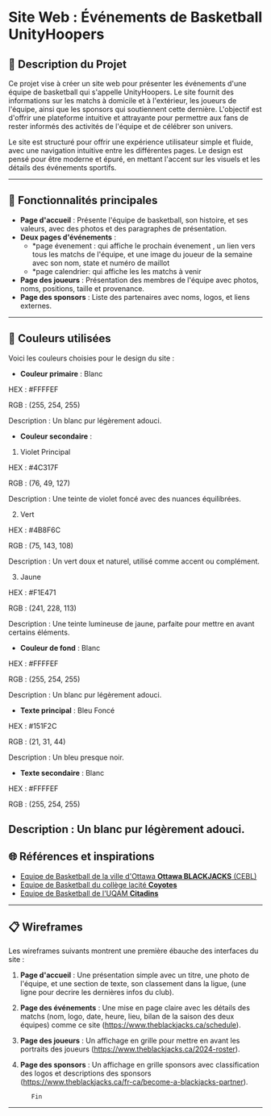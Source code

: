 # Site Web : Événements de Basketball UnityHoopers

## 📖 Description du Projet
Ce projet vise à créer un site web pour présenter les événements d'une équipe de basketball qui s'appelle UnityHoopers. Le site fournit des informations sur les matchs à domicile et à l'extérieur, les joueurs de l'équipe, ainsi que les sponsors qui soutiennent cette dernière. L'objectif est d'offrir une plateforme intuitive et attrayante pour permettre aux fans de rester informés des activités de l'équipe et de célébrer son univers.

Le site est structuré pour offrir une expérience utilisateur simple et fluide, avec une navigation intuitive entre les différentes pages. Le design est pensé pour être moderne et épuré, en mettant l'accent sur les visuels et les détails des événements sportifs.

---

## 🌟 Fonctionnalités principales
- **Page d'accueil** : Présente l'équipe de basketball, son histoire, et ses valeurs, avec des photos et des paragraphes de présentation.
- **Deux pages d'événements** :
  - *page évenement : qui affiche le prochain évenement , un lien vers tous les matchs de l'équipe, et une image du joueur de la semaine avec son nom, state et numéro de maillot
  - *page calendrier: qui affiche les les matchs à venir
- **Page des joueurs** : Présentation des membres de l'équipe avec photos, noms, positions, taille et provenance.
- **Page des sponsors** : Liste des partenaires avec noms, logos, et liens externes.

---

## 🎨 Couleurs utilisées
Voici les couleurs choisies pour le design du site :
- **Couleur primaire** : 
Blanc

HEX : #FFFFEF

RGB : (255, 254, 255)

Description : Un blanc pur légèrement adouci.

- **Couleur secondaire** : 

1. Violet Principal

HEX : #4C317F

RGB : (76, 49, 127)

Description : Une teinte de violet foncé avec des nuances équilibrées.

2. Vert

HEX : #4B8F6C

RGB : (75, 143, 108)

Description : Un vert doux et naturel, utilisé comme accent ou complément.

3. Jaune

HEX : #F1E471

RGB : (241, 228, 113)

Description : Une teinte lumineuse de jaune, parfaite pour mettre en avant certains éléments.


- **Couleur de fond** : 
Blanc

HEX : #FFFFEF

RGB : (255, 254, 255)

Description : Un blanc pur légèrement adouci.

- **Texte principal** : 
Bleu Foncé

HEX : #151F2C

RGB : (21, 31, 44)

Description : Un bleu presque noir.

- **Texte secondaire** : 
Blanc

HEX : #FFFFEF

RGB : (255, 254, 255)

Description : Un blanc pur légèrement adouci.
---


## 🌐 Références et inspirations
- [Equipe de Basketball de la ville d'Ottawa **Ottawa BLACKJACKS** (CEBL)](https://www.theblackjacks.ca/become-a-blackjacks-partner)
- [Equipe de Basketball du  collège lacité **Coyotes**](https://www.mescoyotes.ca/landing/index)
- [Equipe de Basketball de l'UQAM **Citadins**](https://citadins.uqam.ca/)


---

## 📋 Wireframes
Les wireframes suivants montrent une première ébauche des interfaces du site :
1. **Page d'accueil** : Une présentation simple avec un titre, une photo de l'équipe, et une section de texte,  son classement dans la ligue, (une ligne pour decrire les dernières infos du club).  
2. **Page des événements** : Une mise en page claire avec les détails des matchs (nom, logo, date, heure, lieu, bilan de la saison des deux équipes) comme ce site (https://www.theblackjacks.ca/schedule).  
3. **Page des joueurs** : Un affichage en grille pour mettre en avant les portraits des joueurs (https://www.theblackjacks.ca/2024-roster).  
4. **Page des sponsors** : Un affichage en grille sponsors avec classification  des logos et descriptions des sponsors (https://www.theblackjacks.ca/fr-ca/become-a-blackjacks-partner).

          Fin

---


